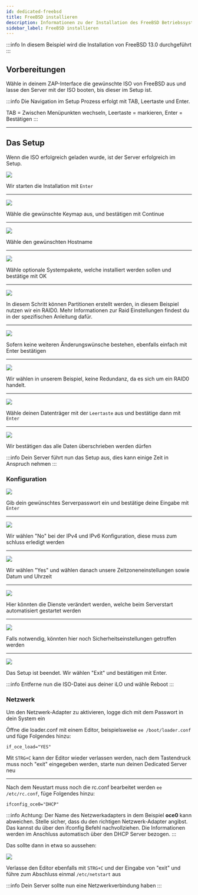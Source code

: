 ```yaml
---
id: dedicated-freebsd
title: FreeBSD installieren
description: Informationen zu der Installation des FreeBSD Betriebssystem auf deinem Dedicated Server von ZAP-Hosting - ZAP-Hosting.com Dokumentation
sidebar_label: FreeBSD installieren
---
```


:::info
In diesem Beispiel wird die Installation von FreeBSD 13.0 durchgeführt
:::

## Vorbereitungen
Wähle in deinem ZAP-Interface die gewünschte ISO von FreeBSD aus und lasse den Server mit der ISO booten, bis dieser im Setup ist.

:::info
Die Navigation im Setup Prozess erfolgt mit TAB, Leertaste und Enter.

TAB = Zwischen Menüpunkten wechseln, Leertaste = markieren, Enter = Bestätigen
:::

***

## Das Setup
Wenn die ISO erfolgreich geladen wurde, ist der Server erfolgreich im Setup.

![](https://screensaver01.zap-hosting.com/index.php/s/wSa8eGnrtJDLHB5/preview)

Wir starten die Installation mit `Enter`

***

![](https://screensaver01.zap-hosting.com/index.php/s/CK4xnGEqBe5Kd4y/preview)

Wähle die gewünschte Keymap aus, und bestätigen mit Continue

***

![](https://screensaver01.zap-hosting.com/index.php/s/BSrWrN9TnqEEmmb/preview)

Wähle den gewünschten Hostname

***

![](https://screensaver01.zap-hosting.com/index.php/s/zqXPS6fHdkoMPH2/preview)

Wähle optionale Systempakete, welche installiert werden sollen und bestätige mit OK

***

![](https://screensaver01.zap-hosting.com/index.php/s/zTSBQRGRFLHDxDo/preview)

In diesem Schritt können Partitionen erstellt werden, in diesem Beispiel nutzen wir ein RAID0.
Mehr Informationen zur Raid Einstellungen findest du in der spezifischen Anleitung dafür.

***

![](https://screensaver01.zap-hosting.com/index.php/s/DTk5zgjbpCWwbmp/preview)

Sofern keine weiteren Änderungswünsche bestehen, ebenfalls einfach mit Enter bestätigen

***

![](https://screensaver01.zap-hosting.com/index.php/s/MR3eJKMpdExXnsJ/preview)

Wir wählen in unserem Beispiel, keine Redundanz, da es sich um ein RAID0 handelt.

***

![](https://screensaver01.zap-hosting.com/index.php/s/Qf5JZMKs5HzDXnT/preview)

Wähle deinen Datenträger mit der `Leertaste` aus und bestätige dann mit `Enter`

***

![](https://screensaver01.zap-hosting.com/index.php/s/4d93FtfDmSEtifY/preview)

Wir bestätigen das alle Daten überschrieben werden dürfen

:::info
Dein Server führt nun das Setup aus, dies kann einige Zeit in Anspruch nehmen
:::

### Konfiguration

![](https://screensaver01.zap-hosting.com/index.php/s/NmR5PcTPe3Kdc4i/preview)

Gib dein gewünschtes Serverpasswort ein und bestätige deine Eingabe mit `Enter`

***

![](https://screensaver01.zap-hosting.com/index.php/s/f9aJF57b2w3g9qY/preview)

Wir wählen "No" bei der IPv4 und IPv6 Konfiguration, diese muss zum schluss erledigt werden

***

![](https://screensaver01.zap-hosting.com/index.php/s/88bxbHsRjwCoYJQ/preview)

Wir wählen "Yes" und wählen danach unsere Zeitzoneneinstellungen sowie Datum und Uhrzeit

***

![](https://screensaver01.zap-hosting.com/index.php/s/MCtpoQkLdc8Wd7Y/preview)

Hier könnten die Dienste verändert werden, welche beim Serverstart automatisiert gestartet werden

***

![](https://screensaver01.zap-hosting.com/index.php/s/wPbL3HJGYBTLdyD/preview)

Falls notwendig, könnten hier noch Sicherheitseinstellungen getroffen werden

***

![](https://screensaver01.zap-hosting.com/index.php/s/BXEs3sFYCbFE4Q4/preview)

Das Setup ist beendet. Wir wählen "Exit" und bestätigen mit Enter.

:::info
Entferne nun die ISO-Datei aus deiner iLO und wähle Reboot
:::

### Netzwerk

Um den Netzwerk-Adapter zu aktivieren, logge dich mit dem Passwort in dein System ein

Öffne die loader.conf mit einem Editor, beispielsweise `ee /boot/loader.conf` und füge Folgendes hinzu:

```if_oce_load="YES"```

Mit `STRG+C` kann der Editor wieder verlassen werden, nach dem Tastendruck muss noch "exit" eingegeben werden, starte nun deinen Dedicated Server neu

***

Nach dem Neustart muss noch die rc.conf bearbeitet werden `ee /etc/rc.conf`, füge Folgendes hinzu:

```
ifconfig_oce0="DHCP"
```

:::info
Achtung: Der Name des Netzwerkadapters in dem Beispiel **oce0** kann abweichen. Stelle sicher, dass du den richtigen Netzwerk-Adapter angibst. Das kannst du über den ifconfig Befehl nachvollziehen. Die Informationen werden im Anschluss automatisch über den DHCP Server bezogen. 
:::

Das sollte dann in etwa so aussehen:

![](https://screensaver01.zap-hosting.com/index.php/s/mBCZpbG37N9Dj5e/preview)

Verlasse den Editor ebenfalls mit `STRG+C` und der Eingabe von "exit" und führe zum Abschluss einmal `/etc/netstart` aus

:::info
Dein Server sollte nun eine Netzwerkverbindung haben
:::
